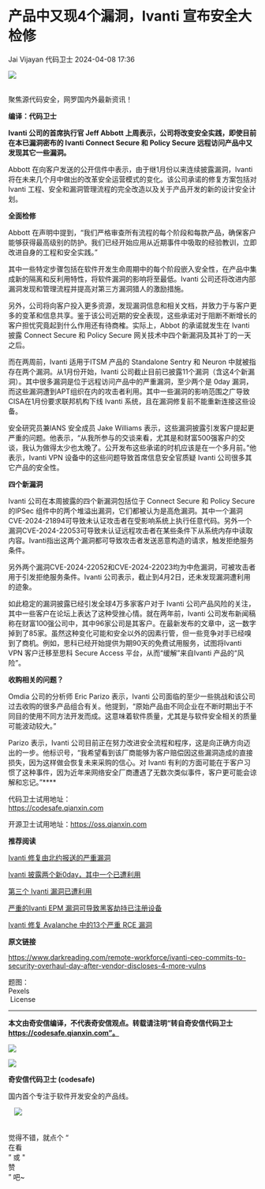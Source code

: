 #  产品中又现4个漏洞，Ivanti 宣布安全大检修   
Jai Vijayan  代码卫士   2024-04-08 17:36  
  
![](https://mmbiz.qpic.cn/mmbiz_gif/Az5ZsrEic9ot90z9etZLlU7OTaPOdibteeibJMMmbwc29aJlDOmUicibIRoLdcuEQjtHQ2qjVtZBt0M5eVbYoQzlHiaw/640?wx_fmt=gif "")  
  
   
聚焦源代码安全，网罗国内外最新资讯！  
  
**编译：代码卫士**  
  
**Ivanti 公司的首席执行官 Jeff Abbott 上周表示，公司将改变安全实践，即使目前在本已漏洞密布的 Ivanti Connect Secure 和 Policy Secure 远程访问产品中又发现其它一些漏洞。**  
  
  
  
Abbott 在向客户发送的公开信件中表示，由于继1月份以来连续披露漏洞，Ivanti 将在未来几个月中做出的改革安全运营模式的变化。该公司承诺的修复方案包括对 Ivanti 工程、安全和漏洞管理流程的完全改造以及关于产品开发的新的设计安全计划。  
  
  
**全面检修**  
  
  
Abbott 在声明中提到，“我们严格审查所有流程的每个阶段和每款产品，确保客户能够获得最高级别的防护。我们已经开始应用从近期事件中吸取的经验教训，立即改进自身的工程和安全实践。”  
  
其中一些特定步骤包括在软件开发生命周期中的每个阶段嵌入安全性，在产品中集成新的隔离和反利用特性，将软件漏洞的影响将至最低。Ivanti 公司还将改进内部漏洞发现和管理流程并提高对第三方漏洞猎人的激励措施。  
  
另外，公司将向客户投入更多资源，发现漏洞信息和相关文档，并致力于与客户更多的变革和信息共享。鉴于该公司近期的安全表现，这些承诺对于阻断不断增长的客户担忧究竟起到什么作用还有待商榷。实际上，Abbot 的承诺就发生在 Ivanti 披露 Connect Secure 和 Policy Secure 网关技术中四个新漏洞及其补丁的一天之后。  
  
而在两周前，Ivanti 适用于ITSM 产品的 Standalone Sentry 和 Neuron 中就被指存在两个漏洞。从1月份开始，Ivanti 公司截止目前已披露11个漏洞（含这4个新漏洞）。其中很多漏洞是位于远程访问产品中的严重漏洞，至少两个是 0day 漏洞，而这些漏洞遭到APT组织在内的攻击者利用。其中一些漏洞的影响范围之广导致CISA在1月份要求联邦机构下线 Ivanti 系统，且在漏洞修复前不能重新连接这些设备。  
  
安全研究员兼IANS 安全成员 Jake Williams 表示，这些漏洞披露引发客户提起更严重的问题。他表示，“从我所参与的交谈来看，尤其是和财富500强客户的交谈，我认为做得太少也太晚了。公开发布这些承诺的时机应该是在一个多月前。”他表示，Ivanti VPN 设备中的这些问题导致首席信息安全官质疑 Ivanti 公司很多其它产品的安全性。  
  
  
**四个新漏洞**  
  
  
Ivanti 公司在本周披露的四个新漏洞包括位于 Connect Secure 和 Policy Secure 的IPSec 组件中的两个堆溢出漏洞，它们都被认为是高危漏洞。其中一个漏洞CVE-2024-21894可导致未认证攻击者在受影响系统上执行任意代码。另外一个漏洞CVE-2024-22053可导致未认证远程攻击者在某些条件下从系统内存中读取内容。Ivanti指出这两个漏洞都可导致攻击者发送恶意构造的请求，触发拒绝服务条件。  
  
另外两个漏洞CVE-2024-22052和CVE-2024-22023均为中危漏洞，可被攻击者用于引发拒绝服务条件。Ivanti 公司表示，截止到4月2日，还未发现漏洞遭利用的迹象。  
  
如此稳定的漏洞披露已经引发全球4万多家客户对于 Ivanti 公司产品风险的关注，其中一些客户在论坛上表达了这种受挫心情。就在两年前，Ivanti 公司发布新闻稿称在财富100强公司中，其中96家公司是其客户。在最新发布的文章中，这一数字掉到了85家。虽然这种变化可能和安全以外的因素行管，但一些竞争对手已经嗅到了商机。例如，思科已经开始提供为期90天的免费试用服务，试图将Ivanti VPN 客户迁移至思科 Secure Access 平台，从而“缓解”来自Ivanti 产品的“风险”。  
  
  
**收购相关的问题？**  
  
  
Omdia 公司的分析师 Eric Parizo 表示，Ivanti 公司面临的至少一些挑战和该公司过去收购的很多产品组合有关。他提到，“原始产品由不同企业在不断时期出于不同目的使用不同方法开发而成。这意味着软件质量，尤其是与软件安全相关的质量可能波动较大。”  
  
Parizo 表示，Ivanti 公司目前正在努力改进安全流程和程序，这是向正确方向迈出的一步。他标识号，“我希望看到该厂商能够为客户赔偿因这些漏洞造成的直接损失，因为这样做会恢复未来采购的信心。对 Ivanti 有利的方面可能在于客户习惯了这种事件，因为近年来网络安全厂商遭遇了无数次类似事件，客户更可能会谅解和忘记。”****  
  
  
代码卫士试用地址：  
https://codesafe.qianxin.com  
  
开源卫士试用地址：https://oss.qianxin.com  
  
  
  
  
  
  
  
  
  
  
  
  
**推荐阅读**  
  
[Ivanti 修复由北约报送的严重漏洞](http://mp.weixin.qq.com/s?__biz=MzI2NTg4OTc5Nw==&mid=2247519117&idx=1&sn=cde689326429491acd44848ceeacab57&chksm=ea94bae7dde333f1f0011d550d4f6a0c206cfdb62dda27f77ba6e432c6883a80c8ff30be2a51&scene=21#wechat_redirect)  
  
  
[Ivanti 披露两个新0day，其中一个已遭利用](http://mp.weixin.qq.com/s?__biz=MzI2NTg4OTc5Nw==&mid=2247518800&idx=2&sn=81cdaabe53353075dd5badd918a3e0cd&chksm=ea94bb3adde3322ca6046c2aa9cb37dedf686efcdd6be90bd63248f23ad20dcc4015a3007149&scene=21#wechat_redirect)  
  
  
[第三个 Ivanti 漏洞已遭利用](http://mp.weixin.qq.com/s?__biz=MzI2NTg4OTc5Nw==&mid=2247518721&idx=2&sn=0fecc3da2d3d00906eb9f4f79279a328&chksm=ea94bb6bdde3327dc06586f79bb98cb915165183da490c1b063cf84fb4571cce6ae8e8396b99&scene=21#wechat_redirect)  
  
  
[严重的Ivanti EPM 漏洞可导致黑客劫持已注册设备](http://mp.weixin.qq.com/s?__biz=MzI2NTg4OTc5Nw==&mid=2247518594&idx=1&sn=42344cd84f041e0bd0049ef5c7bbdf84&chksm=ea94b8e8dde331fe2a1df497c6a9068b0b510c2924d9229f7c28997fee0d5b1c8a1d81cd78aa&scene=21#wechat_redirect)  
  
  
[Ivanti 修复 Avalanche 中的13个严重 RCE 漏洞](http://mp.weixin.qq.com/s?__biz=MzI2NTg4OTc5Nw==&mid=2247518459&idx=2&sn=11cb31fa8a53f1561ec28a3e9a63da6e&chksm=ea94b991dde33087c9606baa5ebb64e71528283f676f497d3123ca31f84cc1ce1f3e971e8184&scene=21#wechat_redirect)  
  
  
  
  
**原文链接**  
  
  
https://www.darkreading.com/remote-workforce/ivanti-ceo-commits-to-security-overhaul-day-after-vendor-discloses-4-more-vulns  
  
  
题图：  
Pexels  
 License  
  
****  
**本文由奇安信编译，不代表奇安信观点。转载请注明“转自奇安信代码卫士 https://codesafe.qianxin.com”。**  
  
  
  
  
![](https://mmbiz.qpic.cn/mmbiz_jpg/oBANLWYScMSf7nNLWrJL6dkJp7RB8Kl4zxU9ibnQjuvo4VoZ5ic9Q91K3WshWzqEybcroVEOQpgYfx1uYgwJhlFQ/640?wx_fmt=jpeg "")  
  
![](https://mmbiz.qpic.cn/mmbiz_jpg/oBANLWYScMSN5sfviaCuvYQccJZlrr64sRlvcbdWjDic9mPQ8mBBFDCKP6VibiaNE1kDVuoIOiaIVRoTjSsSftGC8gw/640?wx_fmt=jpeg "")  
  
**奇安信代码卫士 (codesafe)**  
  
国内首个专注于软件开发安全的产品线。  
  
   ![](https://mmbiz.qpic.cn/mmbiz_gif/oBANLWYScMQ5iciaeKS21icDIWSVd0M9zEhicFK0rbCJOrgpc09iaH6nvqvsIdckDfxH2K4tu9CvPJgSf7XhGHJwVyQ/640?wx_fmt=gif "")  
  
   
觉得不错，就点个 “  
在看  
” 或 "  
赞  
” 吧~  
  
